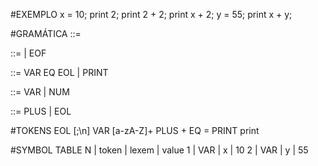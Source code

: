 #EXEMPLO
x = 10;
print 2;
print 2 + 2;
print x + 2;
y = 55;
print x + y;

#GRAMÁTICA
<prog> ::= <cmd> <loop>

<loop> ::= <prog>
         | EOF

<cmd>  ::= VAR EQ <expr> EOL
         | PRINT <expr>

<expr> ::= VAR <rest>
         | NUM <rest>

<rest> ::= PLUS <expr>
         | EOL

#TOKENS
EOL  [;\n]
VAR  [a-zA-Z]+
PLUS +
EQ   =
PRINT print


#SYMBOL TABLE
N | token | lexem | value
1 |  VAR  |   x   |  10
2 |  VAR  |   y   |  55
